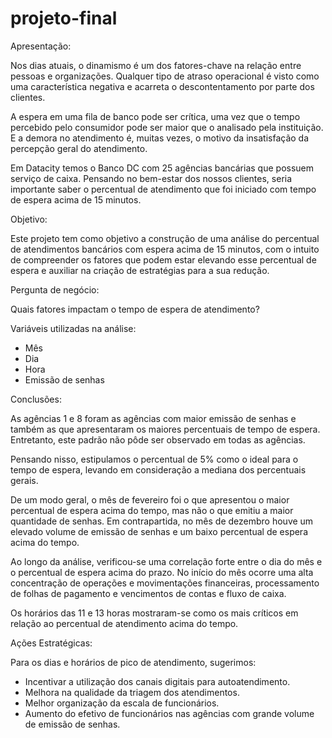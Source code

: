 # projeto-final

Apresentação:

Nos dias atuais, o dinamismo é um dos fatores-chave na relação entre pessoas e organizações. Qualquer tipo de atraso operacional é visto como uma característica negativa e acarreta o descontentamento por parte dos clientes.

A espera em uma fila de banco pode ser crítica, uma vez que o tempo percebido pelo consumidor pode ser maior que o analisado pela instituição. E a demora no atendimento é, muitas vezes, o motivo da insatisfação da percepção geral do atendimento.

Em Datacity temos o Banco DC com 25 agências bancárias que possuem serviço de caixa. Pensando no bem-estar dos nossos clientes, seria importante saber o percentual de atendimento que foi iniciado com tempo de espera acima de 15 minutos.

Objetivo: 

Este projeto tem como objetivo a construção de uma análise do percentual de atendimentos bancários com espera acima de 15 minutos, com o intuito de compreender os fatores que podem estar elevando esse percentual de espera e auxiliar na criação de estratégias para a sua redução.

Pergunta de negócio:

Quais fatores impactam o tempo de espera de atendimento?

Variáveis utilizadas na análise:

* Mês
* Dia
* Hora
* Emissão de senhas

Conclusões:

As agências 1 e 8 foram as agências com maior emissão de senhas e também as que apresentaram os maiores percentuais de tempo de espera. Entretanto, este padrão não pôde ser observado em todas as agências. 

Pensando nisso, estipulamos o percentual de 5% como o ideal para o tempo de espera, levando em consideração a mediana dos percentuais gerais.

De um modo geral, o mês de fevereiro foi o que apresentou o maior percentual de espera acima do tempo, mas não o que emitiu a maior quantidade de senhas. Em contrapartida, no mês de dezembro houve um elevado volume de emissão de senhas e um baixo percentual de espera acima do tempo.

Ao longo da análise, verificou-se uma correlação forte entre o dia do mês e o percentual de espera acima do prazo. No início do mês ocorre uma alta concentração de operações e movimentações financeiras, processamento de folhas de pagamento e vencimentos de contas e fluxo de caixa.

Os horários das 11 e  13 horas mostraram-se como os mais críticos em relação ao percentual de atendimento acima do tempo.

Ações Estratégicas:

Para os dias e horários de pico de atendimento, sugerimos:
 
* Incentivar a utilização dos canais digitais para autoatendimento.
* Melhora na qualidade da triagem dos atendimentos.
* Melhor organização da escala de funcionários.
* Aumento do efetivo de funcionários nas agências com grande volume de emissão de senhas.
